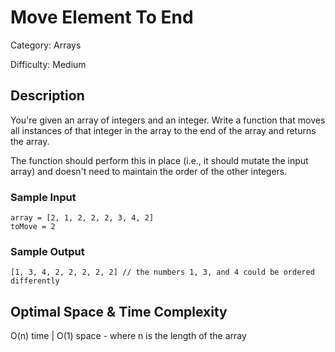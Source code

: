 # Move Element To End

Category: Arrays

Difficulty: Medium

## Description

You're given an array of integers and an integer. Write a function that moves
all instances of that integer in the array to the end of the array and returns
the array.

The function should perform this in place (i.e., it should mutate the input
array) and doesn't need to maintain the order of the other integers.


### Sample Input
```
array = [2, 1, 2, 2, 2, 3, 4, 2]
toMove = 2
```

### Sample Output
```
[1, 3, 4, 2, 2, 2, 2, 2] // the numbers 1, 3, and 4 could be ordered differently
```

## Optimal Space & Time Complexity

O(n) time | O(1) space - where n is the length of the array
